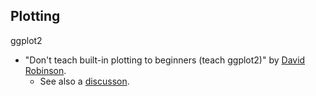 
## Plotting

ggplot2

* "Don't teach built-in plotting to beginners (teach ggplot2)" by [David Robinson](http://varianceexplained.org/r/teach_ggplot2_to_beginners/).
    * See also a [discusson](https://www.reddit.com/r/dataisbeautiful/comments/3mp9r7/im_hadley_wickham_chief_scientist_at_rstudio_and/cvh0atw).
